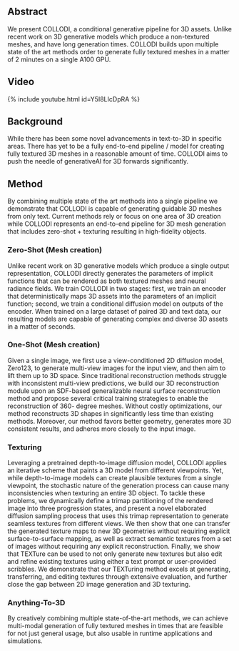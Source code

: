 <h2>Abstract</h2>
<p>We present COLLODI, a conditional generative pipeline for 3D assets. Unlike recent work on 3D generative models which produce a non-textured meshes, and have long generation times. COLLODI builds upon multiple state of the art methods order to generate fully textured meshes in a matter of 2 minutes on a single A100 GPU.</p>
<h2>Video</h2>
{% include youtube.html id=Y5I8LIcDpRA %}

<h2>Background</h2>
<p>While there has been some novel advancements in text-to-3D in specific areas.  There has yet to be a fully end-to-end pipeline / model for creating fully textured 3D meshes in a reasonable amount of time.  COLLODI aims to push the needle of generativeAI for 3D forwards significantly.</p>
<h2>Method</h2>
<p>By combining multiple state of the art methods into a single pipeline we demonstrate that COLLODI is capable of generating guidable 3D meshes from only text.  Current methods rely or focus on one area of 3D creation while COLLODI represents an end-to-end pipeline for 3D mesh generation that includes zero-shot + texturing resulting in high-fidelity objects.</p>
<h3>Zero-Shot (Mesh creation)</h3>
<p>Unlike recent work on 3D generative models which produce a single output representation, COLLODI directly generates the parameters of implicit functions that can be rendered as both textured meshes and neural radiance fields. We train COLLODI in two stages: first, we train an encoder that deterministically maps 3D assets into the parameters of an implicit function; second, we train a conditional diffusion model on outputs of the encoder. When trained on a large dataset of paired 3D and text data, our resulting models are capable of generating complex and diverse 3D assets in a matter of seconds.</p>
<h3>One-Shot (Mesh creation)</h3>
<p>Given a single image, we first use a view-conditioned 2D
diffusion model, Zero123, to generate multi-view images for the input view, and
then aim to lift them up to 3D space. Since traditional reconstruction methods
struggle with inconsistent multi-view predictions, we build our 3D reconstruction
module upon an SDF-based generalizable neural surface reconstruction method
and propose several critical training strategies to enable the reconstruction of 360-
degree meshes. Without costly optimizations, our method reconstructs 3D shapes
in significantly less time than existing methods. Moreover, our method favors
better geometry, generates more 3D consistent results, and adheres more closely to
the input image.</p>
<h3>Texturing</h3>
<p>Leveraging a pretrained depth-to-image diffusion model, COLLODI applies an iterative scheme that paints a 3D model from different viewpoints. Yet, while depth-to-image models can create plausible textures from a single viewpoint, the stochastic nature of the generation process can cause many inconsistencies when texturing an entire 3D object. To tackle these problems, we dynamically define a trimap partitioning of the rendered image into three progression states, and present a novel elaborated diffusion sampling process that uses this trimap representation to generate seamless textures from different views. We then show that one can transfer the generated texture maps to new 3D geometries without requiring explicit surface-to-surface mapping, as well as extract semantic textures from a set of images without requiring any explicit reconstruction. Finally, we show that TEXTure can be used to not only generate new textures but also edit and refine existing textures using either a text prompt or user-provided scribbles. We demonstrate that our TEXTuring method excels at generating, transferring, and editing textures through extensive evaluation, and further close the gap between 2D image generation and 3D texturing.</p>
<h3>Anything-To-3D</h3>
<p>By creatively combining multiple state-of-the-art methods, we can achieve multi-modal generation of fully textured meshes in times that are feasible for not just general usage, but also usable in runtime applications and simulations.</p>
